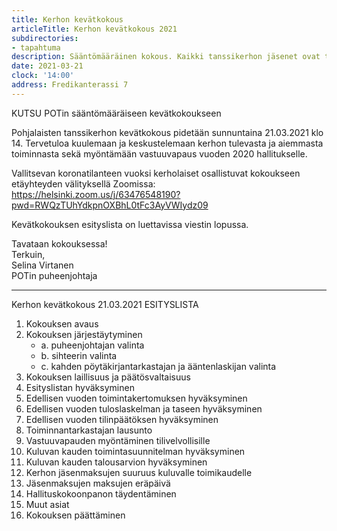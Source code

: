 ```yaml
---
title: Kerhon kevätkokous
articleTitle: Kerhon kevätkokous 2021
subdirectories:
- tapahtuma
description: Sääntömääräinen kokous. Kaikki tanssikerhon jäsenet ovat tervetulleita. Kokouksessa puidaan viime vuosi ja annetaan vastuuvapaus 2020 hallitukselle.
date: 2021-03-21
clock: '14:00'
address: Fredikanterassi 7
---
```


KUTSU POTin sääntömääräiseen kevätkokoukseen

Pohjalaisten tanssikerhon kevätkokous pidetään sunnuntaina 21.03.2021 klo 14. Tervetuloa kuulemaan ja keskustelemaan kerhon tulevasta ja aiemmasta toiminnasta sekä myöntämään vastuuvapaus vuoden 2020 hallitukselle. 

Vallitsevan koronatilanteen vuoksi kerholaiset osallistuvat kokoukseen etäyhteyden välityksellä Zoomissa:
https://helsinki.zoom.us/j/63476548190?pwd=RWQzTUhYdkpnOXBhL0tFc3AyVWIydz09

Kevätkokouksen esityslista on luettavissa viestin lopussa.
 
Tavataan kokouksessa!  
Terkuin,   
Selina Virtanen   
POTin puheenjohtaja  


***


Kerhon kevätkokous 21.03.2021 ESITYSLISTA

  1. Kokouksen avaus
  2. Kokouksen järjestäytyminen
      * a. puheenjohtajan valinta
      * b. sihteerin valinta
      * c. kahden pöytäkirjantarkastajan ja ääntenlaskijan valinta
  3. Kokouksen laillisuus ja päätösvaltaisuus
  4. Esityslistan hyväksyminen
  5. Edellisen vuoden toimintakertomuksen hyväksyminen
  6. Edellisen vuoden tuloslaskelman ja taseen hyväksyminen
  7. Edellisen vuoden tilinpäätöksen hyväksyminen
  8. Toiminnantarkastajan lausunto
  9. Vastuuvapauden myöntäminen tilivelvollisille
  10. Kuluvan kauden toimintasuunnitelman hyväksyminen
  11. Kuluvan kauden talousarvion hyväksyminen
  12. Kerhon jäsenmaksujen suuruus kuluvalle toimikaudelle
  13. Jäsenmaksujen maksujen eräpäivä
  14. Hallituskokoonpanon täydentäminen
  15. Muut asiat
  16. Kokouksen päättäminen
